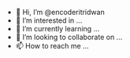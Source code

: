 - 👋 Hi, I’m @encoderitridwan
- 👀 I’m interested in ...
- 🌱 I’m currently learning ...
- 💞️ I’m looking to collaborate on ...
- 📫 How to reach me ...

<!---
encoderitridwan/encoderitridwan is a ✨ special ✨ repository because its `README.md` (this file) appears on your GitHub profile.
You can click the Preview link to take a look at your changes.
--->
